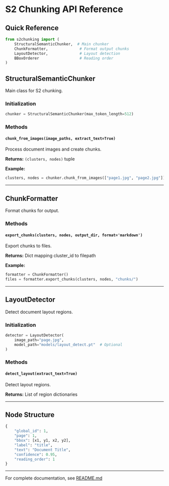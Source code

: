 # S2 Chunking API Reference

## Quick Reference

```python
from s2chunking import (
    StructuralSemanticChunker,  # Main chunker
    ChunkFormatter,              # Format output chunks
    LayoutDetector,              # Layout detection
    BBoxOrderer                  # Reading order
)
```

## StructuralSemanticChunker

Main class for S2 chunking.

### Initialization

```python
chunker = StructuralSemanticChunker(max_token_length=512)
```

### Methods

#### `chunk_from_images(image_paths, extract_text=True)`

Process document images and create chunks.

**Returns:** `(clusters, nodes)` tuple

**Example:**
```python
clusters, nodes = chunker.chunk_from_images(["page1.jpg", "page2.jpg"])
```

---

## ChunkFormatter

Format chunks for output.

### Methods

#### `export_chunks(clusters, nodes, output_dir, format='markdown')`

Export chunks to files.

**Returns:** Dict mapping cluster_id to filepath

**Example:**
```python
formatter = ChunkFormatter()
files = formatter.export_chunks(clusters, nodes, "chunks/")
```

---

## LayoutDetector

Detect document layout regions.

### Initialization

```python
detector = LayoutDetector(
    image_path="page.jpg",
    model_path="models/layout_detect.pt"  # Optional
)
```

### Methods

#### `detect_layout(extract_text=True)`

Detect layout regions.

**Returns:** List of region dictionaries

---

## Node Structure

```python
{
    "global_id": 1,
    "page": 1,
    "bbox": [x1, y1, x2, y2],
    "label": "title",
    "text": "Document Title",
    "confidence": 0.95,
    "reading_order": 1
}
```

---

For complete documentation, see [README.md](../README.md)
